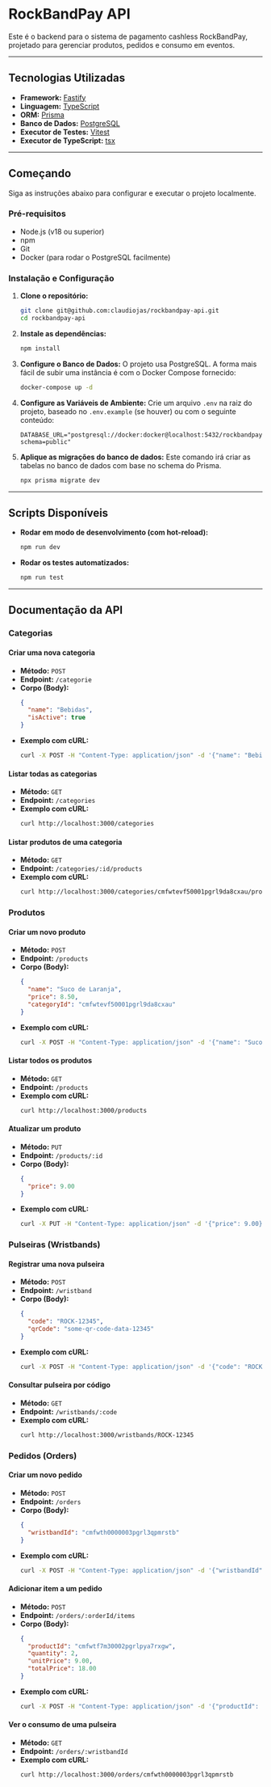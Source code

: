 # RockBandPay API

Este é o backend para o sistema de pagamento cashless RockBandPay, projetado para gerenciar produtos, pedidos e consumo em eventos.

---

## Tecnologias Utilizadas

*   **Framework:** [Fastify](https://www.fastify.io/)
*   **Linguagem:** [TypeScript](https://www.typescriptlang.org/)
*   **ORM:** [Prisma](https://www.prisma.io/)
*   **Banco de Dados:** [PostgreSQL](https://www.postgresql.org/)
*   **Executor de Testes:** [Vitest](https://vitest.dev/)
*   **Executor de TypeScript:** [tsx](https://github.com/esbuild-kit/tsx)

---

## Começando

Siga as instruções abaixo para configurar e executar o projeto localmente.

### Pré-requisitos

*   Node.js (v18 ou superior)
*   npm
*   Git
*   Docker (para rodar o PostgreSQL facilmente)

### Instalação e Configuração

1.  **Clone o repositório:**
    ```bash
    git clone git@github.com:claudiojas/rockbandpay-api.git
    cd rockbandpay-api
    ```

2.  **Instale as dependências:**
    ```bash
    npm install
    ```

3.  **Configure o Banco de Dados:**
    O projeto usa PostgreSQL. A forma mais fácil de subir uma instância é com o Docker Compose fornecido:
    ```bash
    docker-compose up -d
    ```

4.  **Configure as Variáveis de Ambiente:**
    Crie um arquivo `.env` na raiz do projeto, baseado no `.env.example` (se houver) ou com o seguinte conteúdo:
    ```env
    DATABASE_URL="postgresql://docker:docker@localhost:5432/rockbandpay?schema=public"
    ```

5.  **Aplique as migrações do banco de dados:**
    Este comando irá criar as tabelas no banco de dados com base no schema do Prisma.
    ```bash
    npx prisma migrate dev
    ```

---

## Scripts Disponíveis

*   **Rodar em modo de desenvolvimento (com hot-reload):**
    ```bash
    npm run dev
    ```

*   **Rodar os testes automatizados:**
    ```bash
    npm run test
    ```

---

## Documentação da API

### Categorias

#### Criar uma nova categoria
*   **Método:** `POST`
*   **Endpoint:** `/categorie`
*   **Corpo (Body):**
    ```json
    {
      "name": "Bebidas",
      "isActive": true
    }
    ```
*   **Exemplo com cURL:**
    ```bash
    curl -X POST -H "Content-Type: application/json" -d '{"name": "Bebidas", "isActive": true}' http://localhost:3000/categorie
    ```

#### Listar todas as categorias
*   **Método:** `GET`
*   **Endpoint:** `/categories`
*   **Exemplo com cURL:**
    ```bash
    curl http://localhost:3000/categories
    ```

#### Listar produtos de uma categoria
*   **Método:** `GET`
*   **Endpoint:** `/categories/:id/products`
*   **Exemplo com cURL:**
    ```bash
    curl http://localhost:3000/categories/cmfwtevf50001pgrl9da8cxau/products
    ```

### Produtos

#### Criar um novo produto
*   **Método:** `POST`
*   **Endpoint:** `/products`
*   **Corpo (Body):**
    ```json
    {
      "name": "Suco de Laranja",
      "price": 8.50,
      "categoryId": "cmfwtevf50001pgrl9da8cxau"
    }
    ```
*   **Exemplo com cURL:**
    ```bash
    curl -X POST -H "Content-Type: application/json" -d '{"name": "Suco de Laranja", "price": 8.50, "categoryId": "..."}' http://localhost:3000/products
    ```

#### Listar todos os produtos
*   **Método:** `GET`
*   **Endpoint:** `/products`
*   **Exemplo com cURL:**
    ```bash
    curl http://localhost:3000/products
    ```

#### Atualizar um produto
*   **Método:** `PUT`
*   **Endpoint:** `/products/:id`
*   **Corpo (Body):**
    ```json
    {
      "price": 9.00
    }
    ```
*   **Exemplo com cURL:**
    ```bash
    curl -X PUT -H "Content-Type: application/json" -d '{"price": 9.00}' http://localhost:3000/products/cmfwtf7m30002pgrlpya7rxgw
    ```

### Pulseiras (Wristbands)

#### Registrar uma nova pulseira
*   **Método:** `POST`
*   **Endpoint:** `/wristband`
*   **Corpo (Body):**
    ```json
    {
      "code": "ROCK-12345",
      "qrCode": "some-qr-code-data-12345"
    }
    ```
*   **Exemplo com cURL:**
    ```bash
    curl -X POST -H "Content-Type: application/json" -d '{"code": "ROCK-12345", "qrCode": "some-qr-code-data-12345"}' http://localhost:3000/wristband
    ```

#### Consultar pulseira por código
*   **Método:** `GET`
*   **Endpoint:** `/wristbands/:code`
*   **Exemplo com cURL:**
    ```bash
    curl http://localhost:3000/wristbands/ROCK-12345
    ```

### Pedidos (Orders)

#### Criar um novo pedido
*   **Método:** `POST`
*   **Endpoint:** `/orders`
*   **Corpo (Body):**
    ```json
    {
      "wristbandId": "cmfwth0000003pgrl3qpmrstb"
    }
    ```
*   **Exemplo com cURL:**
    ```bash
    curl -X POST -H "Content-Type: application/json" -d '{"wristbandId": "..."}' http://localhost:3000/orders
    ```

#### Adicionar item a um pedido
*   **Método:** `POST`
*   **Endpoint:** `/orders/:orderId/items`
*   **Corpo (Body):**
    ```json
    {
      "productId": "cmfwtf7m30002pgrlpya7rxgw",
      "quantity": 2,
      "unitPrice": 9.00,
      "totalPrice": 18.00
    }
    ```
*   **Exemplo com cURL:**
    ```bash
    curl -X POST -H "Content-Type: application/json" -d '{"productId": "...", "quantity": 2, ...}' http://localhost:3000/orders/cmfwti92r0005pgrl10xikapu/items
    ```

#### Ver o consumo de uma pulseira
*   **Método:** `GET`
*   **Endpoint:** `/orders/:wristbandId`
*   **Exemplo com cURL:**
    ```bash
    curl http://localhost:3000/orders/cmfwth0000003pgrl3qpmrstb
    ```
